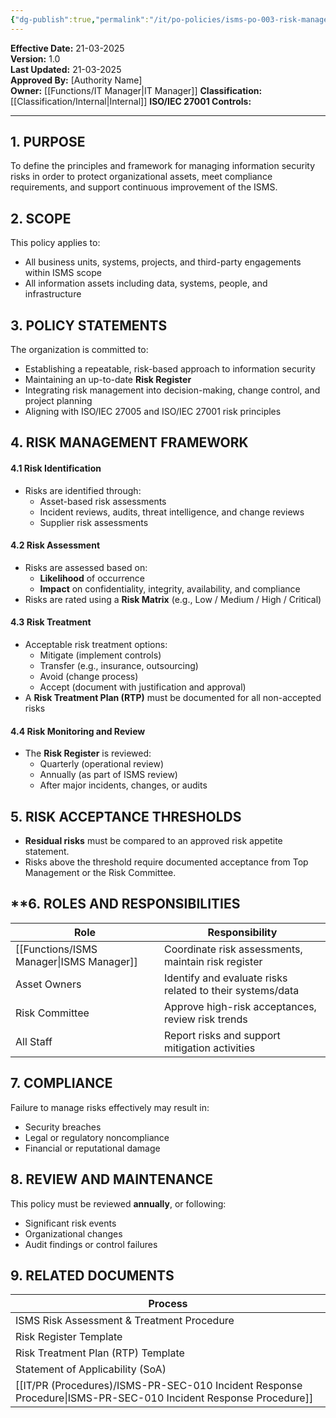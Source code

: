 ```yaml
---
{"dg-publish":true,"permalink":"/it/po-policies/isms-po-003-risk-management-policy/","tags":["policy","compliance","risk"],"noteIcon":"default"}
---
```


 **Effective Date:** 21-03-2025  
**Version:** 1.0  
**Last Updated:** 21-03-2025  
**Approved By:** [Authority Name]  
**Owner:** [[Functions/IT Manager\|IT Manager]]
**Classification:** [[Classification/Internal\|Internal]]
**ISO/IEC 27001 Controls:** 

---
## **1. PURPOSE**  
To define the principles and framework for managing information security risks in order to protect organizational assets, meet compliance requirements, and support continuous improvement of the ISMS.
## **2. SCOPE**
This policy applies to:
- All business units, systems, projects, and third-party engagements within ISMS scope
- All information assets including data, systems, people, and infrastructure
## **3. POLICY STATEMENTS** 
 The organization is committed to:
- Establishing a repeatable, risk-based approach to information security
- Maintaining an up-to-date **Risk Register**
- Integrating risk management into decision-making, change control, and project planning
- Aligning with ISO/IEC 27005 and ISO/IEC 27001 risk principles
## **4. RISK MANAGEMENT FRAMEWORK**
#### 4.1 Risk Identification
- Risks are identified through:
    - Asset-based risk assessments
    - Incident reviews, audits, threat intelligence, and change reviews
    - Supplier risk assessments
#### 4.2 Risk Assessment
- Risks are assessed based on:
    - **Likelihood** of occurrence
    - **Impact** on confidentiality, integrity, availability, and compliance
- Risks are rated using a **Risk Matrix** (e.g., Low / Medium / High / Critical)

#### 4.3 Risk Treatment
- Acceptable risk treatment options:
    - Mitigate (implement controls)
    - Transfer (e.g., insurance, outsourcing)
    - Avoid (change process)
    - Accept (document with justification and approval)
- A **Risk Treatment Plan (RTP)** must be documented for all non-accepted risks
#### 4.4 Risk Monitoring and Review
- The **Risk Register** is reviewed:
    - Quarterly (operational review)
    - Annually (as part of ISMS review)
    - After major incidents, changes, or audits


## **5. RISK ACCEPTANCE THRESHOLDS**  
- **Residual risks** must be compared to an approved risk appetite statement.
- Risks above the threshold require documented acceptance from Top Management or the Risk Committee.
## **6. ROLES AND RESPONSIBILITIES  

| Role             | Responsibility                                            |
| ---------------- | --------------------------------------------------------- |
| [[Functions/ISMS Manager\|ISMS Manager]] | Coordinate risk assessments, maintain risk register       |
| Asset Owners     | Identify and evaluate risks related to their systems/data |
| Risk Committee   | Approve high-risk acceptances, review risk trends         |
| All Staff        | Report risks and support mitigation activities            |
## **7. COMPLIANCE**
Failure to manage risks effectively may result in:
- Security breaches
- Legal or regulatory noncompliance
- Financial or reputational damage

## **8. REVIEW AND MAINTENANCE**
This policy must be reviewed **annually**, or following:
- Significant risk events
- Organizational changes
- Audit findings or control failures

## 9. RELATED DOCUMENTS

| Process                                         |
| ----------------------------------------------- |
| ISMS Risk Assessment & Treatment Procedure      |
| Risk Register Template                          |
| Risk Treatment Plan (RTP) Template              |
| Statement of Applicability (SoA)                |
| [[IT/PR (Procedures)/ISMS-PR-SEC-010 Incident Response Procedure\|ISMS-PR-SEC-010 Incident Response Procedure]] |








